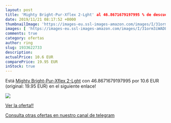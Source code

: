 ```yaml
---
layout: post
title: 'Mighty Bright-Pur-Xflex 2-Lght' al 46.8671679197995 % de descuento
date: 2019/11/21 08:17:52 +0000
thumbnailImage: 'https://images-eu.ssl-images-amazon.com/images/I/31orm3iWADL._SL200_.jpg'
images: [ 'https://images-eu.ssl-images-amazon.com/images/I/31orm3iWADL._SL200_.jpg' ]
comments: true
category: ofertas
author: ring
slug: 1933622733
description:
actualPrice: 10.6 EUR
comparePrice: 19.95 EUR
inStock: true
---
```


Está [Mighty Bright-Pur-Xflex 2-Lght](https://www.amazon.com/dp/1933622733/?tag=redken08-20) con 46.8671679197995 por 10.6 EUR (original: 19.95 EUR) en el siguiente enlace!

[![](https://images-eu.ssl-images-amazon.com/images/I/31orm3iWADL._SL200_.jpg)](https://www.amazon.com/dp/1933622733/?tag=redken08-20)

[Ver la oferta!!](https://www.amazon.com/dp/1933622733/?tag=redken08-20)

[Consulta otras ofertas en nuestro canal de telegram](https://t.me/s/ofertas25)
